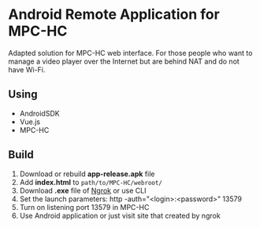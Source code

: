 # Android Remote Application for MPC-HC

Adapted solution for MPC-HC web interface. For those people who want to manage a video player over the Internet but are behind NAT and do not have Wi-Fi.

## Using

- AndroidSDK
- Vue.js
- MPC-HC

## Build

1. Download or rebuild **app-release.apk** file 
2. Add **index.html** to `path/to/MPC-HC/webroot/`
3. Download **.exe** file of [Ngrok](https://ngrok.com/) or use CLI
4. Set the launch parameters: http -auth="\<login\>:\<password\>" 13579
5. Turn on listening port 13579 in MPC-HC
6. Use Android application or just visit site that created by ngrok


